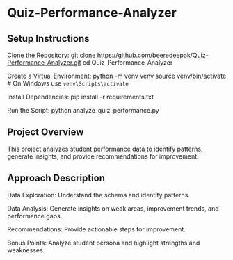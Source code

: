 # Quiz-Performance-Analyzer

## Setup Instructions
Clone the Repository:
git clone https://github.com/beeredeepak/Quiz-Performance-Analyzer.git
cd Quiz-Performance-Analyzer

Create a Virtual Environment:
python -m venv venv
source venv/bin/activate  # On Windows use `venv\Scripts\activate`

Install Dependencies:
pip install -r requirements.txt

Run the Script:
python analyze_quiz_performance.py

## Project Overview
This project analyzes student performance data to identify patterns, generate insights, and provide recommendations for improvement.

## Approach Description
Data Exploration: Understand the schema and identify patterns.  

Data Analysis: Generate insights on weak areas, improvement trends, and performance gaps.

Recommendations: Provide actionable steps for improvement.  

Bonus Points: Analyze student persona and highlight strengths and weaknesses.
